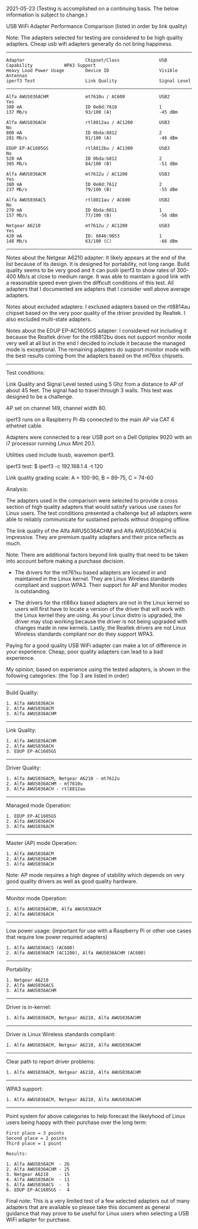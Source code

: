 2021-05-23 (Testing is accomplished on a continuing basis. The below information is subject to change.)

USB WiFi Adapter Performance Comparison (listed in order by link quality)

Note: The adapters selected for testing are considered to be high quality adapters. Cheap usb wifi adapters generally do not bring happiness. 

-----
```
Adapter                       Chipset/Class               USB Capability            WPA3 Support
Heavy Load Power Usage        Device ID                   Visible Antennas
iperf3 Test                   Link Quality                Signal Level
```
-----
```
Alfa AWUS036ACHM              mt7610u / AC600             USB2                      Yes
380 mA                        ID 0e8d:7610                1
137 Mb/s                      93/100 (A)                  -45 dBm

Alfa AWUS036ACH               rtl8812au / AC1200          USB3                      No
800 mA                        ID 0bda:8812                2
281 Mb/s                      91/100 (A)                  -46 dBm

EDUP EP-AC1605GS              rtl8812bu / AC1300          USB3                      No
520 mA                        ID 0bda:b812                2
305 Mb/s                      84/100 (B)                  -51 dBm

Alfa AWUS036ACM               mt7612u / AC1200            USB3                      Yes
380 mA                        ID 0e8d:7612                2
237 Mb/s                      79/100 (B)                  -55 dBm

Alfa AWUS036ACS               rtl8811au / AC600           USB2                      No
270 mA                        ID 0bda:0811                1
157 Mb/s                      77/100 (B)                  -56 dBm

Netgear A6210                 mt7612u / AC1200            USB3                      Yes
420 mA                        ID: 0846:9053               1
148 Mb/s                      63/100 (C)                  -66 dBm

```
-----

Notes about the Netgear A6210 adapter: It likely appears at the end of
the list because of its design. It is designed for portability, not long
range. Build quality seems to be very good and it can push iperf3 to
show rates of 300-400 Mb/s at close to medium range. It was able to 
maintain a good link with a reasonable speed even given the difficult
conditions of this test. All adapters that I documented are adapters
that I consider well above average adapters.

Notes about excluded adapters: I exclused adapters based on the rtl8814au
chipset based on the very poor quality of the driver provided by Realtek.
I also excluded multi-state adapters.

Notes about the EDUP EP-AC1605GS adapter: I considered not including it
because the Realtek driver for the rtl8812bu does not support monitor
mode very well at all but in the end I decided to include it because the
managed mode is exceptional. The remaining adapters do support monitor
mode with the best results coming from the adapters based on the mt76xx
chipsets.

-----

Test conditions:

Link Quality and Signal Level tested using 5 Ghz from a distance to AP
of about 45 feet. The signal had to travel through 3 walls. This test was
designed to be a challenge.

AP set on channel 149, channel width 80.

iperf3 runs on a Raspberry Pi 4b connected to the main AP via CAT 6
ethetnet cable.

Adapters were connected to a rear USB port on a Dell Optiplex 9020
with an i7 processor running Linux Mint 20.1.

Utilities used include lsusb, wavemon iperf3.

iperf3 test: $ iperf3 -c 192.168.1.4 -t 120

Link quality grading scale: A = 100-90, B = 89-75, C = 74-60

Analysis:

The adapters used in the comparison were selected to provide a cross section
of high quality adapters that would satisfy various use cases for Linux users.
The test conditions presented a challenge but all adapters were able to reliably
communicate for sustained periods without dropping offline.

The link quality of the Alfa AWUS036ACHM and Alfa AWUS036ACH is impressive. They
are premium quality adapters and their price reflects as much.

Note: There are additional factors beyond link quality that need to be taken into
account before making a purchase decision.

- The drivers for the mt761xu based adapters are located in and maintained in the
Linux kernel. They are Linux Wireless standards compliant and support WPA3. Their
support for AP and Monitor modes is outstanding.

- The drivers for the rtl88xx based adapters are not in the Linux kernel so users will
first have to locate a version of the driver that will work with the Linux kernel
they are using. As your Linux distro is upgraded, the driver may stop working because
the driver is not being upgraded with changes made in new kernels. Lastly, the 
Realtek drivers are not Linux Wireless standards compliant nor do they support WPA3.

Paying for a good quality USB WiFi adapter can make a lot of difference in your 
experience. Cheap, poor quality adapters can lead to a bad experience.

My opinion, based on experience using the tested adapters, is shown in the following
categories: (the Top 3 are listed in order)

-----

Build Quality:
```
1. Alfa AWUS036ACH
2. Alfa AWUS036ACM
3. Alfa AWUS036ACHM
```
-----

Link Quality:
```
1. Alfa AWUS036ACHM
2. Alfa AWUS036ACH
3. EDUP EP-AC1605GS

```
-----

Driver Quality:
```
1. Alfa AWUS036ACM, Netgear A6210 - mt7612u
2. Alfa AWUS036ACHM - mt7610u
3. Alfa AWUS036ACH - rtl8812au
```
-----

Managed mode Operation:
```
1. EDUP EP-AC1605GS
2. Alfa AWUS036ACH
3. Alfa AWUS036ACM
```
-----

Master (AP) mode Operation:
```
1. Alfa AWUS036ACM
2. Alfa AWUS036ACHM
3. Alfa AWUS036ACH
```
Note: AP mode requires a high degree of stability which depends on very good quality drivers as well as good quality hardware. 

-----

Monitor mode Operation:
```
1. Alfa AWUS036ACHM, Alfa AWUS036ACM
2. Alfa AWUS036ACH
```
-----

Low power usage:
(important for use with a Raspberry Pi or other use cases that require low power required adapters)
```
1. Alfa AWUS036ACS (AC600)
2. Alfa AWUS036ACM (AC1200), Alfa AWUS036ACHM (AC600)
```
-----

Portability:
```
1. Netgear A6210
2. Alfa AWUS036ACS
3. Alfa AWUS036ACHM
```
-----

Driver is in-kernel:
```
1. Alfa AWUS036ACM, Netgear A6210, Alfa AWUS036ACHM
```
-----

Driver is Linux Wireless standards compliant:
```
1. Alfa AWUS036ACM, Netgear A6210, Alfa AWUS036ACHM
```
-----

Clear path to report driver problems:
```
1. Alfa AWUS036ACM, Netgear A6210, Alfa AWUS036ACHM
```
-----

WPA3 support:
```
1. Alfa AWUS036ACM, Netgear A6210, Alfa AWUS036ACHM
```
-----

Point system for above categories to help forecast the likelyhood
of Linux users being happy with their purchase over the long term:
```
First place = 3 points
Second place = 2 points
Third place = 1 point

Results:

1. Alfa AWUS036ACM  - 26
2. Alfa AWUS036ACHM - 25
3. Netgear A6210    - 15
4. Alfa AWUS036ACH  - 11
5. Alfa AWUS036ACS  -  5
6. EDUP EP-AC1605GS -  4
```

Final note: This is a very limited test of a few selected adapters
out of many adapters that are available so please take this document
as general guidance that may prove to be useful for Linux users
when selecting a USB WiFi adapter for purchase.
